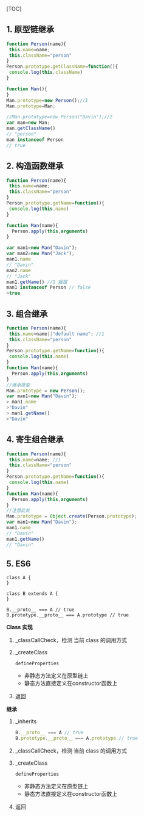 [TOC]

## 1. 原型链继承 ##

```js
function Person(name){
 this.name=name;
 this.className="person" 
}
Person.prototype.getClassName=function(){
 console.log(this.className)
}

function Man(){
}
Man.prototype=new Person();//1
Man.prototype=Man;

//Man.prototype=new Person("Davin");//2
var man=new Man;
man.getClassName()
// "person"
man instanceof Person
// true
```

## 2. 构造函数继承 ##

```js
function Person(name){
 this.name=name;
 this.className="person" 
}
Person.prototype.getName=function(){
 console.log(this.name)
}

function Man(name){
  Person.apply(this,arguments)
}

var man1=new Man("Davin");
var man2=new Man("Jack");
man1.name
// "Davin"
man2.name
// "Jack"
man1.getName() //1 报错
man1 instanceof Person // false	
>true
```

## 3. 组合继承 ##

```js
function Person(name){
 this.name=name||"default name"; //1
 this.className="person" 
}
Person.prototype.getName=function(){
 console.log(this.name)
}
function Man(name){
  Person.apply(this,arguments)
}
//继承原型
Man.prototype = new Person();
var man1=new Man("Davin");
> man1.name
>"Davin"
> man1.getName()
>"Davin"

```

## 4. 寄生组合继承 ##

```js
function Person(name){
 this.name=name; //1
 this.className="person" 
}
Person.prototype.getName=function(){
 console.log(this.name)
}
function Man(name){
  Person.apply(this,arguments)
}
//注意此处
Man.prototype = Object.create(Person.prototype);
var man1=new Man("Davin");
man1.name
// "Davin"
man1.getName()
// "Davin"
```

## 5. ES6  ##

```JS
class A {
}

class B extends A {
}

B.__proto__ === A // true
B.prototype.__proto__ === A.prototype // true
```

**Class 实现**

1. _classCallCheck，检测 当前 class 的调用方式

2. _createClass

   `defineProperties`

   * 非静态方法定义在原型链上
   * 静态方法直接定义在constructor函数上

3. 返回

**继承**

1. _inherits

   ```js
   B.__proto__ === A // true
   B.prototype.__proto__ === A.prototype // true
   ```

2. _classCallCheck，检测 当前 class 的调用方式

3. _createClass

   `defineProperties`

   - 非静态方法定义在原型链上
   - 静态方法直接定义在constructor函数上

4. 返回